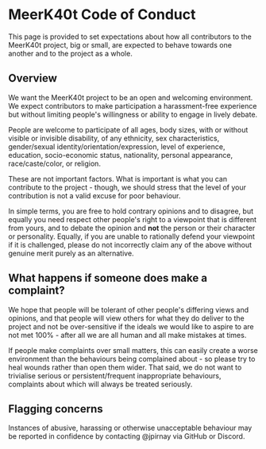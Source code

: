 # MeerK40t Code of Conduct

This page is provided to set expectations about how all contributors to the MeerK40t project,
big or small, are expected to behave towards one another and to the project as a whole.

## Overview

We want the MeerK40t project to be an open and welcoming environment.
We expect contributors to make participation a harassment-free experience
but without limiting people's willingness or ability to engage in lively debate.

People are welcome to participate of all ages, body sizes, with or without visible or invisible disability,
of any ethnicity, sex characteristics, gender/sexual identity/orientation/expression, level of experience,
education, socio-economic status, nationality, personal appearance, race/caste/color, or religion.

These are not important factors. What is important is what you can contribute to the project -
though, we should stress that the level of your contribution is not a valid excuse for poor behaviour.

In simple terms, you are free to hold contrary opinions and to disagree,
but equally you need respect other people's right to a viewpoint that is different from yours,
and to debate the opinion and **not** the person or their character or personality.
Equally, if you are unable to rationally defend your viewpoint if it is challenged,
please do not incorrectly claim any of the above without genuine merit purely as an alternative.

## What happens if someone does make a complaint?

We hope that people will be tolerant of other people's differing views and opinions,
and that people will view others for what they do deliver to the project and not be
over-sensitive if the ideals we would like to aspire to are not met 100% -
after all we are all human and all make mistakes at times.

If people make complaints over small matters, this can easily create a worse environment
than the behaviours being complained about - so please try to heal wounds rather than open them wider.
That said, we do not want to trivialise serious or persistent/frequent inappropriate behaviours,
complaints about which will always be treated seriously.

## Flagging concerns

Instances of abusive, harassing or otherwise unacceptable behaviour may be
reported in confidence by contacting @jpirnay via GitHub or Discord.


